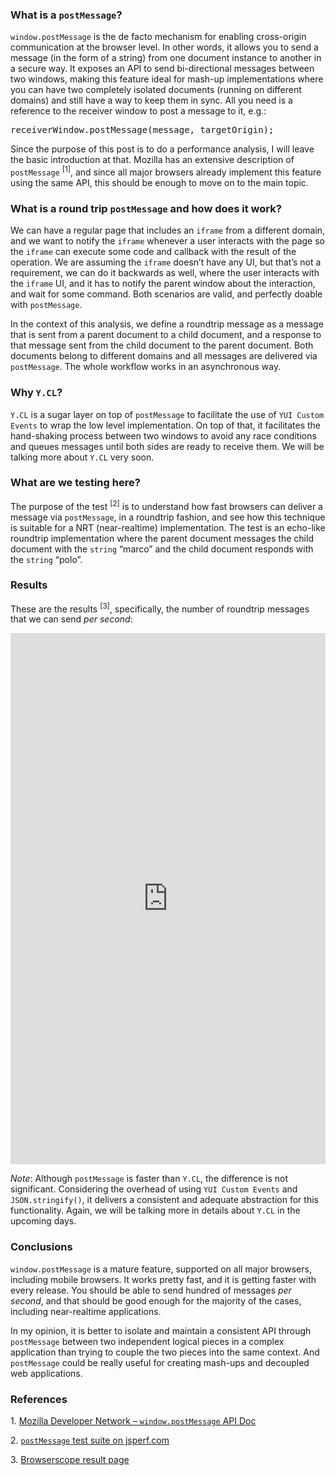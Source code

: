 <h3>What is a <code>postMessage</code>?</h3>
<p><code>window.postMessage</code>&nbsp;is the de facto mechanism for enabling cross-origin communication at the browser level. In other words, it allows you to send a message (in the form of a string) from one document instance to another in a secure way. It exposes an API to send bi-directional messages between two windows, making this feature ideal for mash-up implementations where you can have two completely isolated documents (running on different domains) and still have a way to keep them in sync. All you need is a reference to the receiver window to post a message to it, e.g.:</p>
<pre>receiverWindow.postMessage(message, targetOrigin);</pre>
<p>Since the&nbsp;purpose&nbsp;of this post is to do a performance analysis, I will leave the basic introduction at that. Mozilla has an extensive description of <code>postMessage</code> <sup>[1]</sup>, and since all major browsers already implement this feature using the same API, this should be enough to move on to the main topic.</p>
<h3>What is a round trip <code>postMessage</code> and how does it work?</h3>
<p>We can have a regular page that includes an <code>iframe</code> from a different domain, and we want to notify the <code>iframe</code> whenever a user interacts with the page so the <code>iframe</code> can execute some code and callback with the result of the operation. We are assuming the <code>iframe</code> doesn’t have any UI, but that’s not a requirement, we can do it backwards as well, where the user interacts with the <code>iframe</code> UI, and it has to notify the parent window about the interaction, and wait for some command. Both scenarios are valid, and perfectly doable with <code>postMessage</code>.</p>
<p>In the context of this analysis, we define a roundtrip message as a message that is sent from a parent document to a child document, and a response to that message sent from the child document to the parent document. Both documents belong to different domains and all messages are delivered via <code>postMessage</code>. The whole workflow works in an&nbsp;asynchronous&nbsp;way.</p>
<h3>Why <code>Y.CL</code>?</h3>
<p><code>Y.CL</code> is a sugar layer on top of <code>postMessage</code> to facilitate the use of <code>YUI Custom Events</code> to wrap the low level implementation. On top of that, it facilitates the hand-shaking process between two windows to avoid any race conditions and queues messages until both sides are ready to receive them. We will be talking more about <code>Y.CL</code> very soon.</p>
<h3>What are we testing here?</h3>
<p>The purpose of the test <sup>[2]</sup> is to understand how fast browsers can deliver a message via <code>postMessage</code>, in a roundtrip fashion, and see how this technique is suitable for a NRT (near-realtime) implementation. The test is an echo-like roundtrip implementation where the parent document messages the child document with the <code>string</code> “marco” and the child document responds with the <code>string</code> “polo”.</p>
<h3>Results</h3>
<p>These are the results <sup>[3]</sup>, specifically, the number of roundtrip messages that we can send <i>per second</i>:</p>
<p><iframe src="http://www.browserscope.org/user/tests/table/agt1YS1wcm9maWxlcnINCxIEVGVzdBjq_vMQDA" width="100%" height="850" frameborder="0"></iframe></p>
<p><i>Note</i>: Although <code>postMessage</code> is faster than <code>Y.CL</code>, the difference is not significant. Considering the overhead of using <code>YUI Custom Events</code> and <code>JSON.stringify()</code>, it delivers a consistent and adequate abstraction for this functionality. Again, we will be talking more in details about <code>Y.CL</code> in the upcoming days.</p>
<h3>Conclusions</h3>
<p><code>window.postMessage</code> is a mature feature, supported on all major browsers, including mobile browsers. It works pretty fast, and it is getting faster with every release. You should be able to send hundred of messages <i>per second</i>, and that should be good enough for the majority of the cases, including near-realtime applications.</p>
<p>In my opinion, it is better to isolate and maintain a consistent API through <code>postMessage</code> between two independent logical pieces in a complex application than trying to couple the two pieces into the same context. And <code>postMessage</code> could be really useful for creating mash-ups and decoupled web applications.</p>
<h3>References</h3>
<p>1. <a href="https://developer.mozilla.org/en/DOM/window.postMessage" target="_blank">Mozilla Developer Network – <code>window.postMessage</code> API Doc</a></p>
<p>2. <a href="http://jsperf.com/iframe-perf-postmessage-vs-cl/3"><code>postMessage</code> test suite on jsperf.com</a></p>
<p>3. <a href="http://www.browserscope.org/user/tests/table/agt1YS1wcm9maWxlcnINCxIEVGVzdBjq_vMQDA">Browserscope result page</a></p>